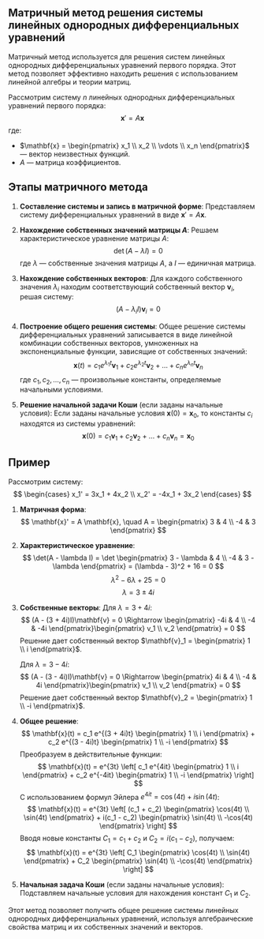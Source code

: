 ## Матричный метод решения системы линейных однородных дифференциальных уравнений

Матричный метод используется для решения систем линейных однородных дифференциальных уравнений первого порядка. Этот метод позволяет эффективно находить решения с использованием линейной алгебры и теории матриц.

Рассмотрим систему $n$ линейных однородных дифференциальных уравнений первого порядка:
$$
\mathbf{x}' = A \mathbf{x}
$$
где:
- $\mathbf{x} = \begin{pmatrix} x_1 \\ x_2 \\ \vdots \\ x_n \end{pmatrix}$ — вектор неизвестных функций.
- $A$ — матрица коэффициентов.

## Этапы матричного метода

1. **Составление системы и запись в матричной форме**:
   Представляем систему дифференциальных уравнений в виде $\mathbf{x}' = A \mathbf{x}$.

2. **Нахождение собственных значений матрицы $A$**:
   Решаем характеристическое уравнение матрицы $A$:
   $$
   \det(A - \lambda I) = 0
   $$
   где $\lambda$ — собственные значения матрицы $A$, а $I$ — единичная матрица.

3. **Нахождение собственных векторов**:
   Для каждого собственного значения $\lambda_i$ находим соответствующий собственный вектор $\mathbf{v}_i$, решая систему:
   $$
   (A - \lambda_i I)\mathbf{v}_i = 0
   $$

4. **Построение общего решения системы**:
   Общее решение системы дифференциальных уравнений записывается в виде линейной комбинации собственных векторов, умноженных на экспоненциальные функции, зависящие от собственных значений:
   $$
   \mathbf{x}(t) = c_1 e^{\lambda_1 t} \mathbf{v}_1 + c_2 e^{\lambda_2 t} \mathbf{v}_2 + \ldots + c_n e^{\lambda_n t} \mathbf{v}_n
   $$
   где $c_1, c_2, \ldots, c_n$ — произвольные константы, определяемые начальными условиями.

5. **Решение начальной задачи Коши** (если заданы начальные условия):
   Если заданы начальные условия $\mathbf{x}(0) = \mathbf{x}_0$, то константы $c_i$ находятся из системы уравнений:
   $$
   \mathbf{x}(0) = c_1 \mathbf{v}_1 + c_2 \mathbf{v}_2 + \ldots + c_n \mathbf{v}_n = \mathbf{x}_0
   $$

## Пример

Рассмотрим систему:
$$
\begin{cases}
x_1' = 3x_1 + 4x_2 \\
x_2' = -4x_1 + 3x_2
\end{cases}
$$

1. **Матричная форма**:
   $$
   \mathbf{x}' = A \mathbf{x}, \quad A = \begin{pmatrix}
   3 & 4 \\
   -4 & 3
   \end{pmatrix}
   $$

2. **Характеристическое уравнение**:
   $$
   \det(A - \lambda I) = \det \begin{pmatrix}
   3 - \lambda & 4 \\
   -4 & 3 - \lambda
   \end{pmatrix} = (\lambda - 3)^2 + 16 = 0
   $$
   $$
   \lambda^2 - 6\lambda + 25 = 0
   $$
   $$
   \lambda = 3 \pm 4i
   $$

3. **Собственные векторы**:
   Для $\lambda = 3 + 4i$:
   $$
   (A - (3 + 4i)I)\mathbf{v} = 0 \Rightarrow \begin{pmatrix}
   -4i & 4 \\
   -4 & -4i
   \end{pmatrix}\begin{pmatrix}
   v_1 \\
   v_2
   \end{pmatrix} = 0
   $$
   Решение дает собственный вектор $\mathbf{v}_1 = \begin{pmatrix} 1 \\ i \end{pmatrix}$.

   Для $\lambda = 3 - 4i$:
   $$
   (A - (3 - 4i)I)\mathbf{v} = 0 \Rightarrow \begin{pmatrix}
   4i & 4 \\
   -4 & 4i
   \end{pmatrix}\begin{pmatrix}
   v_1 \\
   v_2
   \end{pmatrix} = 0
   $$
   Решение дает собственный вектор $\mathbf{v}_2 = \begin{pmatrix} 1 \\ -i \end{pmatrix}$.

4. **Общее решение**:
   $$
   \mathbf{x}(t) = c_1 e^{(3 + 4i)t} \begin{pmatrix} 1 \\ i \end{pmatrix} + c_2 e^{(3 - 4i)t} \begin{pmatrix} 1 \\ -i \end{pmatrix}
   $$
   Преобразуем в действительные функции:
   $$
   \mathbf{x}(t) = e^{3t} \left[ c_1 e^{4it} \begin{pmatrix} 1 \\ i \end{pmatrix} + c_2 e^{-4it} \begin{pmatrix} 1 \\ -i \end{pmatrix} \right]
   $$
   С использованием формул Эйлера $e^{4it} = \cos(4t) + i\sin(4t)$:
   $$
   \mathbf{x}(t) = e^{3t} \left[ (c_1 + c_2) \begin{pmatrix} \cos(4t) \\ \sin(4t) \end{pmatrix} + i(c_1 - c_2) \begin{pmatrix} \sin(4t) \\ -\cos(4t) \end{pmatrix} \right]
   $$
   Вводя новые константы $C_1 = c_1 + c_2$ и $C_2 = i(c_1 - c_2)$, получаем:
   $$
   \mathbf{x}(t) = e^{3t} \left[ C_1 \begin{pmatrix} \cos(4t) \\ \sin(4t) \end{pmatrix} + C_2 \begin{pmatrix} \sin(4t) \\ -\cos(4t) \end{pmatrix} \right]
   $$

5. **Начальная задача Коши** (если заданы начальные условия):
   Подставляем начальные условия для нахождения констант $C_1$ и $C_2$.

Этот метод позволяет получить общее решение системы линейных однородных дифференциальных уравнений, используя алгебраические свойства матриц и их собственных значений и векторов.